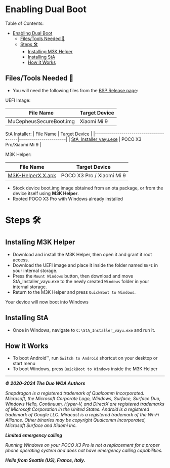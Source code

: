 # Enabling Dual Boot

Table of Contents:

* [Enabling Dual Boot](#enabling-dual-boot)
   * [Files/Tools Needed 📃](#filestools-needed-)
   * [Steps 🛠️](#steps-️)
      * [Installing M3K Helper](#installing-m3k-helper)
      * [Installing StA](#installing-sta)
      * [How it Works](#how-it-works)

## Files/Tools Needed 📃

- You will need the following files from the [BSP Release page](https://github.com/qaz6750/XiaoMi9-Drivers/releases/latest):

UEFI Image:

| File Name                              | Target Device         |
|----------------------------------------|-----------------------|
| MuCepheusSecureBoot.img                | Xiaomi Mi 9           |

StA Installer:
| File Name                              | Target Device         |
|----------------------------------------|-----------------------|
| [StA_Installer_vayu.exe](https://github.com/woa-vayu/POCOX3Pro-Guides/raw/main/Files/StA_Installer_vayu.exe)                | POCO X3 Pro/Xiaomi Mi 9               |

M3K Helper:

| File Name                              | Target Device         |
|----------------------------------------|-----------------------|
| [M3K-HelperX.X.apk	](https://github.com/woa-vayu/WoA-Helper-M3K/releases/latest)                | POCO X3 Pro / Xiaomi Mi 9               |

- Stock device boot.img image obtained from an ota package, or from the device itself using **M3K Helper**.
- Rooted POCO X3 Pro with Windows already installed

# Steps 🛠️

## Installing M3K Helper

- Download and install the M3K Helper, then open it and grant it root access.
- Download the UEFI image and place it inside the folder named ```UEFI``` in your internal storage.
- Press the ```Mount Windows``` button, then download and move StA_Installer_vayu.exe to the newly created ```Windows``` folder in your internal storage.
- Return to the M3K Helper and press ```QuickBoot to Windows```.

Your device will now boot into Windows

## Installing StA

- Once in Windows, navigate to ```C:\StA_Installer_vayu.exe``` and run it.

## How it Works

- To boot Android™, run ```Switch to Android``` shortcut on your desktop or start menu
- To boot Windows, press ```QuickBoot to Windows``` inside the M3K Helper

---

_**© 2020-2024 The Duo WOA Authors**_

_Snapdragon is a registered trademark of Qualcomm Incorporated. Microsoft, the Microsoft Corporate Logo, Windows, Surface, Surface Duo, Windows Hello, Continuum, Hyper-V, and DirectX are registered trademarks of Microsoft Corporation in the United States. Android is a registered trademark of Google LLC. Miracast is a registered trademark of the Wi-Fi Alliance. Other binaries may be copyright Qualcomm Incorporated, Microsoft Surface and Xiaomi Inc._

_**Limited emergency calling**_

_Running Windows on your POCO X3 Pro is not a replacement for a proper phone operating system and does not have emergency calling capabilities._

_**Hello from Seattle (US), France, Italy.**_